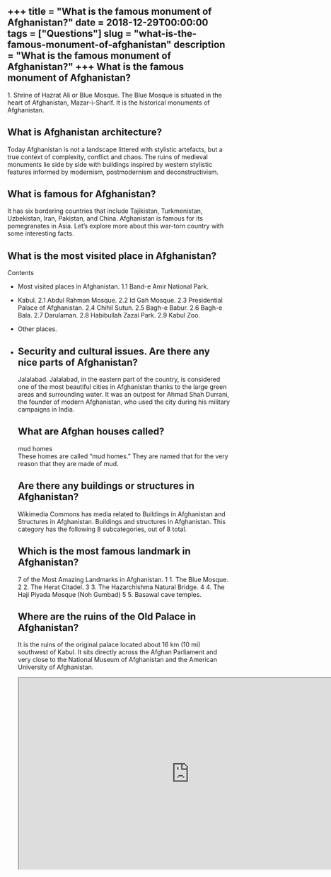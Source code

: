 +++
title = "What is the famous monument of Afghanistan?"
date = 2018-12-29T00:00:00
tags = ["Questions"]
slug = "what-is-the-famous-monument-of-afghanistan"
description = "What is the famous monument of Afghanistan?"
+++
What is the famous monument of Afghanistan?
-------------------------------------------

1\. Shrine of Hazrat Ali or Blue Mosque. The Blue Mosque is situated in the heart of Afghanistan, Mazar-i-Sharif. It is the historical monuments of Afghanistan.

What is Afghanistan architecture?
---------------------------------

Today Afghanistan is not a landscape littered with stylistic artefacts, but a true context of complexity, conflict and chaos. The ruins of medieval monuments lie side by side with buildings inspired by western stylistic features informed by modernism, postmodernism and deconstructivism.

What is famous for Afghanistan?
-------------------------------

It has six bordering countries that include Tajikistan, Turkmenistan, Uzbekistan, Iran, Pakistan, and China. Afghanistan is famous for its pomegranates in Asia. Let’s explore more about this war-torn country with some interesting facts.

What is the most visited place in Afghanistan?
----------------------------------------------

Contents

- Most visited places in Afghanistan. 1.1 Band-e Amir National Park.
- Kabul. 2.1 Abdul Rahman Mosque. 2.2 Id Gah Mosque. 2.3 Presidential Palace of Afghanistan. 2.4 Chihil Sutun. 2.5 Bagh-e Babur. 2.6 Bagh-e Bala. 2.7 Darulaman. 2.8 Habibullah Zazai Park. 2.9 Kabul Zoo.
- Other places.
- Security and cultural issues. Are there any nice parts of Afghanistan?
    ----------------------------------------
    
    Jalalabad. Jalalabad, in the eastern part of the country, is considered one of the most beautiful cities in Afghanistan thanks to the large green areas and surrounding water. It was an outpost for Ahmad Shah Durrani, the founder of modern Afghanistan, who used the city during his military campaigns in India.
    
    What are Afghan houses called?
    ------------------------------
    
    mud homes  
    These homes are called “mud homes.” They are named that for the very reason that they are made of mud.
    
    Are there any buildings or structures in Afghanistan?
    -----------------------------------------------------
    
    Wikimedia Commons has media related to Buildings in Afghanistan and Structures in Afghanistan. Buildings and structures in Afghanistan. This category has the following 8 subcategories, out of 8 total.
    
    Which is the most famous landmark in Afghanistan?
    -------------------------------------------------
    
    7 of the Most Amazing Landmarks in Afghanistan. 1 1. The Blue Mosque. 2 2. The Herat Citadel. 3 3. The Hazarchishma Natural Bridge. 4 4. The Haji Piyada Mosque (Noh Gumbad) 5 5. Basawal cave temples.
    
    Where are the ruins of the Old Palace in Afghanistan?
    -----------------------------------------------------
    
    It is the ruins of the original palace located about 16 km (10 mi) southwest of Kabul. It sits directly across the Afghan Parliament and very close to the National Museum of Afghanistan and the American University of Afghanistan.
    
    <iframe allow="accelerometer; autoplay; clipboard-write; encrypted-media; gyroscope; picture-in-picture" allowfullscreen="" class="__youtube_prefs__  epyt-is-override  no-lazyload" data-no-lazy="1" data-origheight="433" data-origwidth="770" data-skipgform_ajax_framebjll="" height="433" id="_ytid_11991" loading="lazy" src="https://www.youtube.com/embed/KtpBv3i2OCg?enablejsapi=1&autoplay=0&cc_load_policy=0&cc_lang_pref=&iv_load_policy=1&loop=0&modestbranding=0&rel=1&fs=1&playsinline=0&autohide=2&theme=dark&color=red&controls=1&" title="YouTube player" width="770"></iframe>